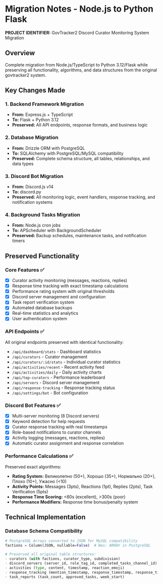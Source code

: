 # Migration Notes - Node.js to Python Flask

**PROJECT IDENTIFIER:** GovTracker2 Discord Curator Monitoring System Migration

## Overview
Complete migration from Node.js/TypeScript to Python 3.12/Flask while preserving all functionality, algorithms, and data structures from the original govtracker2 system.

## Key Changes Made

### 1. Backend Framework Migration
- **From:** Express.js + TypeScript
- **To:** Flask + Python 3.12
- **Preserved:** All API endpoints, response formats, and business logic

### 2. Database Migration
- **From:** Drizzle ORM with PostgreSQL
- **To:** SQLAlchemy with PostgreSQL/MySQL compatibility
- **Preserved:** Complete schema structure, all tables, relationships, and data types

### 3. Discord Bot Migration
- **From:** Discord.js v14
- **To:** discord.py
- **Preserved:** All monitoring logic, event handlers, response tracking, and notification systems

### 4. Background Tasks Migration
- **From:** Node.js cron jobs
- **To:** APScheduler with BackgroundScheduler
- **Preserved:** Backup schedules, maintenance tasks, and notification timers

## Preserved Functionality

### Core Features ✅
- [x] Curator activity monitoring (messages, reactions, replies)
- [x] Response time tracking with exact timestamp calculations
- [x] Performance rating system with original thresholds
- [x] Discord server management and configuration
- [x] Task report verification system
- [x] Automated database backups
- [x] Real-time statistics and analytics
- [x] User authentication system

### API Endpoints ✅
All original endpoints preserved with identical functionality:
- `/api/dashboard/stats` - Dashboard statistics
- `/api/curators` - Curator management
- `/api/curators/:id/stats` - Individual curator statistics
- `/api/activities/recent` - Recent activity feed
- `/api/activities/daily` - Daily activity charts
- `/api/top-curators` - Performance leaderboard
- `/api/servers` - Discord server management
- `/api/response-tracking` - Response tracking status
- `/api/settings/bot` - Bot configuration

### Discord Bot Features ✅
- [x] Multi-server monitoring (8 Discord servers)
- [x] Keyword detection for help requests
- [x] Curator response tracking with real timestamps
- [x] Role-based notifications to curator channels
- [x] Activity logging (messages, reactions, replies)
- [x] Automatic curator assignment and response correlation

### Performance Calculations ✅
Preserved exact algorithms:
- **Rating System:** Великолепно (50+), Хорошо (35+), Нормально (20+), Плохо (10+), Ужасно (<10)
- **Activity Points:** Messages (3pts), Reactions (1pt), Replies (2pts), Task Verification (5pts)
- **Response Time Scoring:** <60s (excellent), >300s (poor)
- **Performance Modifiers:** Response time bonus/penalty system

## Technical Implementation

### Database Schema Compatibility
```python
# PostgreSQL Arrays converted to JSON for MySQL compatibility
factions = Column(JSON, nullable=False)  # Was: ARRAY in PostgreSQL

# Preserved all original table structures:
- curators (with factions, curator_type, subdivision)
- discord_servers (server_id, role_tag_id, completed_tasks_channel_id)
- activities (type, content, timestamp, reaction_emoji)
- response_tracking (mention_timestamp, response_timestamp, response_time_seconds)
- task_reports (task_count, approved_tasks, week_start)
